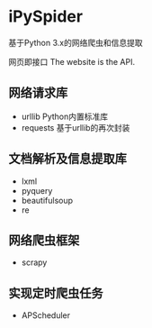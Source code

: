 # iPySpider
基于Python 3.x的网络爬虫和信息提取

网页即接口 The website is the API.

## 网络请求库
- urllib Python内置标准库
- requests 基于urllib的再次封装

## 文档解析及信息提取库
- lxml
- pyquery
- beautifulsoup
- re

## 网络爬虫框架
- scrapy

## 实现定时爬虫任务
- APScheduler
